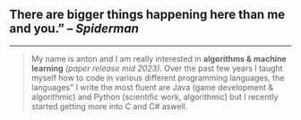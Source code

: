 There are bigger things happening here than me and you.” *– Spiderman*
---
---
> My name is anton and I am really interested in __algorithms & machine learning__ *(paper release mid 2023)*. Over the past few years I taught myself how to code in various different programming languages, the languages" I write the most fluent are Java (game development & algorithmic) and Python (scientific work, algorithmic) but I recently started getting more into C and C# aswell. 
